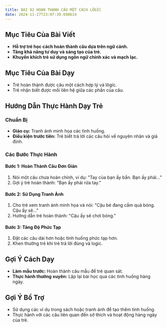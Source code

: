 ```yaml
---
title: BÀI 92 HOÀN THÀNH CÂU MỘT CÁCH LÔGÍC
date: 2024-11-27T23:07:39.698614
---
```


## Mục Tiêu Của Bài Viết
- **Hỗ trợ trẻ học cách hoàn thành câu dựa trên ngữ cảnh.**
- **Tăng khả năng tư duy và sáng tạo của trẻ.**
- **Khuyến khích trẻ sử dụng ngôn ngữ chính xác và mạch lạc.**

## Mục Tiêu Của Bài Dạy
- Trẻ hoàn thành được câu một cách hợp lý và lôgíc.
- Trẻ nhận biết được mối liên hệ giữa các phần của câu.

## Hướng Dẫn Thực Hành Dạy Trẻ

### Chuẩn Bị
- **Giáo cụ:** Tranh ảnh minh họa các tình huống.
- **Điều kiện trước tiên:** Trẻ biết trả lời các câu hỏi về nguyên nhân và giả định.

### Các Bước Thực Hành
#### Bước 1: Hoàn Thành Câu Đơn Giản
1. Nói một câu chưa hoàn chỉnh, ví dụ: "Tay của bạn ấy bẩn. Bạn ấy phải..."
2. Gợi ý trẻ hoàn thành: "Bạn ấy phải rửa tay."

#### Bước 2: Sử Dụng Tranh Ảnh
1. Cho trẻ xem tranh ảnh minh họa và nói: "Cậu bé đang cầm quả bóng. Cậu ấy sẽ..."
2. Hướng dẫn trẻ hoàn thành: "Cậu ấy sẽ chơi bóng."

#### Bước 3: Tăng Độ Phức Tạp
1. Đặt các câu dài hơn hoặc tình huống phức tạp hơn.
2. Khen thưởng trẻ khi trẻ trả lời đúng và logic.

## Gợi Ý Cách Dạy
- **Làm mẫu trước:** Hoàn thành câu mẫu để trẻ quan sát.
- **Thực hành thường xuyên:** Lặp lại bài học qua các tình huống hàng ngày.

## Gợi Ý Bổ Trợ
- Sử dụng các ví dụ trong sách hoặc tranh ảnh để tạo thêm tình huống.
- Thực hành với các câu liên quan đến sở thích và hoạt động hàng ngày của trẻ.
